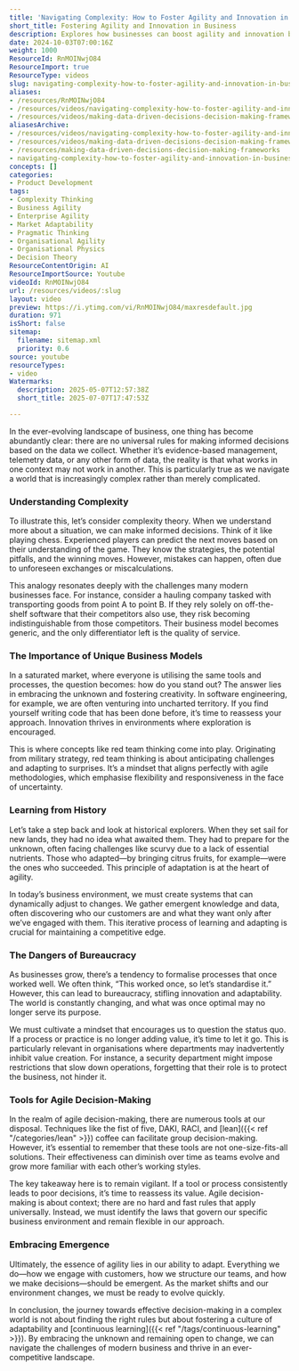 ```yaml
---
title: 'Navigating Complexity: How to Foster Agility and Innovation in Business Decision-Making'
short_title: Fostering Agility and Innovation in Business
description: Explores how businesses can boost agility and innovation by adapting decision-making, avoiding bureaucracy, and fostering continuous learning in complex environments.
date: 2024-10-03T07:00:16Z
weight: 1000
ResourceId: RnMOINwjO84
ResourceImport: true
ResourceType: videos
slug: navigating-complexity-how-to-foster-agility-and-innovation-in-business-decision-making
aliases:
- /resources/RnMOINwjO84
- /resources/videos/navigating-complexity-how-to-foster-agility-and-innovation-in-business-decision-making
- /resources/videos/making-data-driven-decisions-decision-making-frameworks
aliasesArchive:
- /resources/videos/navigating-complexity-how-to-foster-agility-and-innovation-in-business-decision-making
- /resources/videos/making-data-driven-decisions-decision-making-frameworks
- /resources/making-data-driven-decisions-decision-making-frameworks
- navigating-complexity-how-to-foster-agility-and-innovation-in-business-decision-making
concepts: []
categories:
- Product Development
tags:
- Complexity Thinking
- Business Agility
- Enterprise Agility
- Market Adaptability
- Pragmatic Thinking
- Organisational Agility
- Organisational Physics
- Decision Theory
ResourceContentOrigin: AI
ResourceImportSource: Youtube
videoId: RnMOINwjO84
url: /resources/videos/:slug
layout: video
preview: https://i.ytimg.com/vi/RnMOINwjO84/maxresdefault.jpg
duration: 971
isShort: false
sitemap:
  filename: sitemap.xml
  priority: 0.6
source: youtube
resourceTypes:
- video
Watermarks:
  description: 2025-05-07T12:57:38Z
  short_title: 2025-07-07T17:47:53Z

---
```

In the ever-evolving landscape of business, one thing has become abundantly clear: there are no universal rules for making informed decisions based on the data we collect. Whether it’s evidence-based management, telemetry data, or any other form of data, the reality is that what works in one context may not work in another. This is particularly true as we navigate a world that is increasingly complex rather than merely complicated.

### Understanding Complexity

To illustrate this, let’s consider complexity theory. When we understand more about a situation, we can make informed decisions. Think of it like playing chess. Experienced players can predict the next moves based on their understanding of the game. They know the strategies, the potential pitfalls, and the winning moves. However, mistakes can happen, often due to unforeseen exchanges or miscalculations. 

This analogy resonates deeply with the challenges many modern businesses face. For instance, consider a hauling company tasked with transporting goods from point A to point B. If they rely solely on off-the-shelf software that their competitors also use, they risk becoming indistinguishable from those competitors. Their business model becomes generic, and the only differentiator left is the quality of service. 

### The Importance of Unique Business Models

In a saturated market, where everyone is utilising the same tools and processes, the question becomes: how do you stand out? The answer lies in embracing the unknown and fostering creativity. In software engineering, for example, we are often venturing into uncharted territory. If you find yourself writing code that has been done before, it’s time to reassess your approach. Innovation thrives in environments where exploration is encouraged.

This is where concepts like red team thinking come into play. Originating from military strategy, red team thinking is about anticipating challenges and adapting to surprises. It’s a mindset that aligns perfectly with agile methodologies, which emphasise flexibility and responsiveness in the face of uncertainty.

### Learning from History

Let’s take a step back and look at historical explorers. When they set sail for new lands, they had no idea what awaited them. They had to prepare for the unknown, often facing challenges like scurvy due to a lack of essential nutrients. Those who adapted—by bringing citrus fruits, for example—were the ones who succeeded. This principle of adaptation is at the heart of agility. 

In today’s business environment, we must create systems that can dynamically adjust to changes. We gather emergent knowledge and data, often discovering who our customers are and what they want only after we’ve engaged with them. This iterative process of learning and adapting is crucial for maintaining a competitive edge.

### The Dangers of Bureaucracy

As businesses grow, there’s a tendency to formalise processes that once worked well. We often think, “This worked once, so let’s standardise it.” However, this can lead to bureaucracy, stifling innovation and adaptability. The world is constantly changing, and what was once optimal may no longer serve its purpose. 

We must cultivate a mindset that encourages us to question the status quo. If a process or practice is no longer adding value, it’s time to let it go. This is particularly relevant in organisations where departments may inadvertently inhibit value creation. For instance, a security department might impose restrictions that slow down operations, forgetting that their role is to protect the business, not hinder it.

### Tools for Agile Decision-Making

In the realm of agile decision-making, there are numerous tools at our disposal. Techniques like the fist of five, DAKI, RACI, and [lean]({{< ref "/categories/lean" >}}) coffee can facilitate group decision-making. However, it’s essential to remember that these tools are not one-size-fits-all solutions. Their effectiveness can diminish over time as teams evolve and grow more familiar with each other’s working styles.

The key takeaway here is to remain vigilant. If a tool or process consistently leads to poor decisions, it’s time to reassess its value. Agile decision-making is about context; there are no hard and fast rules that apply universally. Instead, we must identify the laws that govern our specific business environment and remain flexible in our approach.

### Embracing Emergence

Ultimately, the essence of agility lies in our ability to adapt. Everything we do—how we engage with customers, how we structure our teams, and how we make decisions—should be emergent. As the market shifts and our environment changes, we must be ready to evolve quickly. 

In conclusion, the journey towards effective decision-making in a complex world is not about finding the right rules but about fostering a culture of adaptability and [continuous learning]({{< ref "/tags/continuous-learning" >}}). By embracing the unknown and remaining open to change, we can navigate the challenges of modern business and thrive in an ever-competitive landscape.
